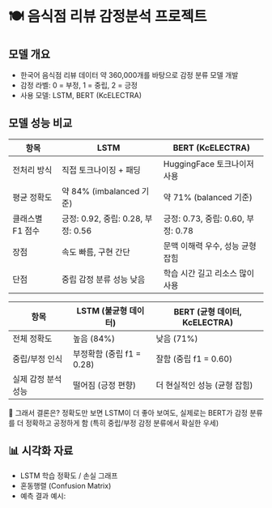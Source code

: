 # 🍽️ 음식점 리뷰 감정분석 프로젝트

## 모델 개요
- 한국어 음식점 리뷰 데이터 약 360,000개를 바탕으로 감정 분류 모델 개발
- 감정 라벨: 0 = 부정, 1 = 중립, 2 = 긍정
- 사용 모델: LSTM, BERT (KcELECTRA)

## 모델 성능 비교

| 항목                | LSTM                              | BERT (KcELECTRA)                  |
|---------------------|-----------------------------------|-----------------------------------|
| 전처리 방식          | 직접 토크나이징 + 패딩              | HuggingFace 토크나이저 사용       |
| 평균 정확도          | 약 84% (imbalanced 기준)           | 약 71% (balanced 기준)            |
| 클래스별 F1 점수     | 긍정: 0.92, 중립: 0.28, 부정: 0.56  | 긍정: 0.73, 중립: 0.60, 부정: 0.78 |
| 장점                | 속도 빠름, 구현 간단                 | 문맥 이해력 우수, 성능 균형 잡힘   |
| 단점                | 중립 감정 분류 성능 낮음             | 학습 시간 길고 리소스 많이 사용    |

| 항목          | LSTM (불균형 데이터)      | BERT (균형 데이터, KcELECTRA) |
| ----------- | ------------------- | ------------------------ |
| 전체 정확도      | 높음 (84%)            | 낮음 (71%)                 |
| 중립/부정 인식    | 부정확함 (중립 f1 = 0.28) | 잘함 (중립 f1 = 0.60)        |
| 실제 감정 분석 성능 | 떨어짐 (긍정 편향)         | 더 현실적인 성능 (균형 잡힘)        |

📌 그래서 결론은?
정확도만 보면 LSTM이 더 좋아 보여도,
실제로는 BERT가 감정 분류를 더 정확하고 공정하게 함
(특히 중립/부정 감정 분류에서 확실한 우세)

## 📊 시각화 자료

- LSTM 학습 정확도 / 손실 그래프  
- 혼동행렬 (Confusion Matrix)  
- 예측 결과 예시:
